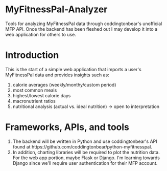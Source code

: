 # MyFitnessPal-Analyzer
Tools for analyzing MyFitnessPal data through coddingtonbear's unofficial MFP API. Once the backend has been fleshed out I may develop it into a web application for others to use.

# Introduction
This is the start of a simple web application that imports a user's MyFitnessPal data and provides insights such as:
<ol>
  <li>calorie averages (weekly/monthy/custom period)</li>
  <li>most common meals</li>
  <li>highest/lowest calorie days</li>
  <li>macronutrient ratios</li>
  <li>nutritional analysis (actual vs. ideal nutrition) -> open to interpretation</li>
</ol>

# Frameworks, APIs, and tools
<ol>
  <li>The backend will be written in Python and use coddingtonbear's API found at https://github.com/coddingtonbear/python-myfitnesspal.</li>
  <li>In addition, charting libraries will be required to plot the nutrition data. For the web app portion, maybe Flask or Django. I'm learning towards Django since we'll require user authentication for their MFP account.</li>
</ol>
